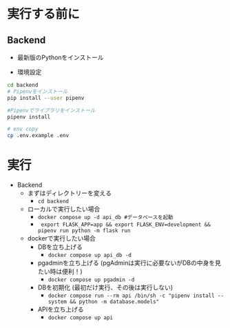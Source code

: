 # 実行する前に

## Backend

- 最新版のPythonをインストール

- 環境設定

```bash
cd backend
# Pipenvをインストール
pip install --user pipenv

#Pipenvでライブラリをインストール
pipenv install

# env copy
cp .env.example .env
```

# 実行

- Backend
    - まずはディレクトリーを変える
        - `cd backend`
    - ローカルで実行したい場合
        - `docker compose up -d api_db #データベースを起動`
        - ` export FLASK_APP=app && export FLASK_ENV=development && pipenv run python -m flask run`
    - dockerで実行したい場合
        - DBを立ち上げる
            - `docker compose up api_db -d`
        - pgadminを立ち上げる (pgAdminは実行に必要ないがDBの中身を見たい時は便利！)
            - `docker compose up pgadmin -d` 
        - DBを初期化 (最初だけ実行、その後は実行しない)
            - `docker compose run --rm api /bin/sh -c "pipenv install --system && python -m database.models"` 
        - APIを立ち上げる
            - `docker compose up api`

